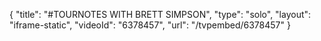{
    "title": "#TOURNOTES WITH BRETT SIMPSON",
    "type": "solo",
    "layout": "iframe-static",
    "videoId": "6378457",
    "url": "\/tvpembed\/6378457"
}